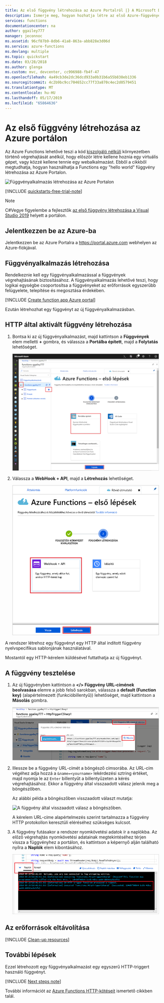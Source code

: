 ```yaml
---
title: Az első függvény létrehozása az Azure Portalról |} A Microsoft Docs
description: Ismerje meg, hogyan hozhatja létre az első Azure-függvényét kiszolgáló nélküli végrehajtáshoz az Azure Portalon.
services: functions
documentationcenter: na
author: ggailey777
manager: jeconnoc
ms.assetid: 96cf87b9-8db6-41a8-863a-abb828e3d06d
ms.service: azure-functions
ms.devlang: multiple
ms.topic: quickstart
ms.date: 03/28/2018
ms.author: glenga
ms.custom: mvc, devcenter, cc996988-fb4f-47
ms.openlocfilehash: 4a49cb3de2dc36dcd933a0b31b6a55b838eb1336
ms.sourcegitcommit: 4c2b9bc9cc704652cc77f33a870c4ec2d0579451
ms.translationtype: MT
ms.contentlocale: hu-HU
ms.lasthandoff: 05/17/2019
ms.locfileid: "65864636"
---
```

# <a name="create-your-first-function-in-the-azure-portal"></a>Az első függvény létrehozása az Azure portálon

Az Azure Functions lehetővé teszi a kód [kiszolgáló nélküli](https://azure.microsoft.com/solutions/serverless/) környezetben történő végrehajtását anélkül, hogy először létre kellene hoznia egy virtuális gépet, vagy közzé kellene tennie egy webalkalmazást. Ebből a cikkből megtudhatja, hogyan használhatja a Functions egy "hello world" függvény létrehozása az Azure Portalon.

![Függvényalkalmazás létrehozása az Azure Portalon](./media/functions-create-first-azure-function/function-app-in-portal-editor.png)

[!INCLUDE [quickstarts-free-trial-note](../../includes/quickstarts-free-trial-note.md)]

> [!NOTE]
> C#Vegye figyelembe a fejlesztők [az első függvény létrehozása a Visual Studio 2019](functions-create-your-first-function-visual-studio.md) helyett a portálon. 

## <a name="log-in-to-azure"></a>Jelentkezzen be az Azure-ba

Jelentkezzen be az Azure Portalra a <https://portal.azure.com> webhelyen az Azure-fiókjával.

## <a name="create-a-function-app"></a>Függvényalkalmazás létrehozása

Rendelkeznie kell egy függvényalkalmazással a függvények végrehajtásának biztosításához. A függvényalkalmazás lehetővé teszi, hogy logikai egységbe csoportosítsa a függvényeket az erőforrások egyszerűbb felügyelete, telepítése és megosztása érdekében. 

[!INCLUDE [Create function app Azure portal](../../includes/functions-create-function-app-portal.md)]

Ezután létrehozhat egy függvényt az új függvényalkalmazásban.

## <a name="create-function"></a>HTTP által aktivált függvény létrehozása

1. Bontsa ki az új függvényalkalmazást, majd kattintson a **Függvények** elem melletti **+** gombra, és válassza a **Portálba épített**, majd a **Folytatás** lehetőséget.

    ![Függvények gyors útmutató: a platform kiválasztása.](./media/functions-create-first-azure-function/function-app-quickstart-choose-portal.png)

1. Válassza a **WebHook + API**, majd a **Létrehozás** lehetőséget.

    ![A függvények gyors létrehozása az Azure Portalon.](./media/functions-create-first-azure-function/function-app-quickstart-node-webhook.png)

A rendszer létrehoz egy függvényt egy HTTP által indított függvény nyelvspecifikus sablonjának használatával.

Mostantól egy HTTP-kérelem küldésével futtathatja az új függvényt.

## <a name="test-the-function"></a>A függvény tesztelése

1. Az új függvényben kattintson a **</> Függvény URL-címének beolvasása** elemre a jobb felső sarokban, válassza a **default (Function key)** (alapértelmezett (funkcióbillentyű)) lehetőséget, majd kattintson a **Másolás** gombra. 

    ![A függvény URL-címének másolása az Azure portálról](./media/functions-create-first-azure-function/function-app-develop-tab-testing.png)

2. Illessze be a függvény URL-címét a böngésző címsorába. Az URL-cím végéhez adja hozzá a `&name=<yourname>` lekérdezési sztring értéket, majd nyomja le az `Enter` billentyűt a billentyűzeten a kérés végrehajtásához. Ekkor a függvény által visszaadott válasz jelenik meg a böngészőben.  

    Az alábbi példa a böngészőben visszaadott választ mutatja:

    ![A függvény által visszaadott válasz a böngészőben.](./media/functions-create-first-azure-function/function-app-browser-testing.png)

    A kérelem URL-címe alapértelmezés szerint tartalmazza a függvény HTTP protokollon keresztüli eléréséhez szükséges kulcsot.

3. A függvény futásakor a rendszer nyomkövetési adatok ír a naplókba. Az előző végrehajtás nyomkövetési adatainak megtekintéséhez térjen vissza a függvényhez a portálon, és kattintson a képernyő alján található nyílra a **Naplók** elem kibontásához.

   ![A függvények naplómegtekintője az Azure Portalon.](./media/functions-create-first-azure-function/function-view-logs.png)

## <a name="clean-up-resources"></a>Az erőforrások eltávolítása

[!INCLUDE [Clean-up resources](../../includes/functions-quickstart-cleanup.md)]

## <a name="next-steps"></a>További lépések

Ezzel létrehozott egy függvényalkalmazást egy egyszerű HTTP-triggert használó függvényt.  

[!INCLUDE [Next steps note](../../includes/functions-quickstart-next-steps.md)]

További információt az [Azure Functions HTTP-kötéseit](functions-bindings-http-webhook.md) ismertető cikkben talál.

